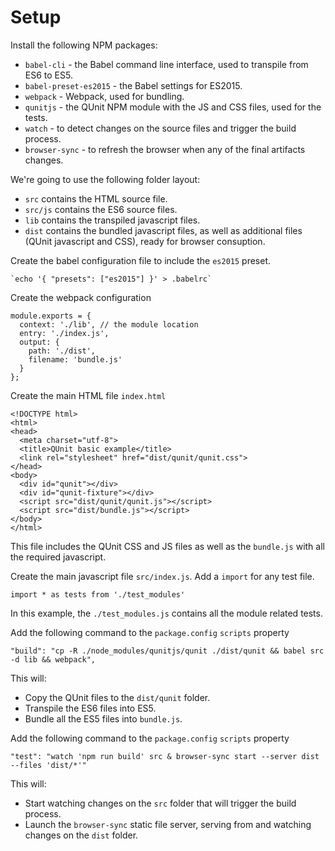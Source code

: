 # Setup #

Install the following NPM packages:

* `babel-cli` - the Babel command line interface, used to transpile from ES6 to ES5.
* `babel-preset-es2015` - the Babel settings for ES2015.
* `webpack` - Webpack, used for bundling.
* `qunitjs` - the QUnit NPM module with the JS and CSS files, used for the tests.
* `watch` - to detect changes on the source files and trigger the build process.
* `browser-sync` - to refresh the browser when any of the final artifacts changes. 

We're going to use the following folder layout:

* `src` contains the HTML source file.
* `src/js` contains the ES6 source files.
* `lib` contains the transpiled javascript files.
* `dist` contains the bundled javascript files, as well as additional files (QUnit javascript and CSS), ready for browser consuption.

Create the babel configuration file to include the `es2015` preset.

~~~
`echo '{ "presets": ["es2015"] }' > .babelrc`
~~~

Create the webpack configuration

~~~
module.exports = {
  context: './lib', // the module location
  entry: './index.js',
  output: {
    path: './dist',
    filename: 'bundle.js'
  }  
};
~~~

Create the main HTML file `index.html`

~~~
<!DOCTYPE html>
<html>
<head>
  <meta charset="utf-8">
  <title>QUnit basic example</title>
  <link rel="stylesheet" href="dist/qunit/qunit.css">
</head>
<body>
  <div id="qunit"></div>
  <div id="qunit-fixture"></div>
  <script src="dist/qunit/qunit.js"></script>
  <script src="dist/bundle.js"></script>
</body>
</html>
~~~

This file includes the QUnit CSS and JS files as well as the `bundle.js` with all the required javascript.


Create the main javascript file `src/index.js`. Add a `import` for any test file.

~~~
import * as tests from './test_modules'
~~~

In this example, the `./test_modules.js` contains all the module related tests. 

Add the following command to the `package.config` `scripts` property

~~~
"build": "cp -R ./node_modules/qunitjs/qunit ./dist/qunit && babel src -d lib && webpack",
~~~

This will:

* Copy the QUnit files to the `dist/qunit` folder.
* Transpile the ES6 files into ES5.
* Bundle all the ES5 files into `bundle.js`.

Add the following command to the `package.config` `scripts` property

~~~
"test": "watch 'npm run build' src & browser-sync start --server dist --files 'dist/*'"
~~~

This will:

* Start watching changes on the `src` folder that will trigger the build process.
* Launch the `browser-sync` static file server, serving from and watching changes on the `dist` folder.
